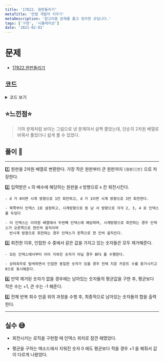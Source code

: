 ```yaml
---
title: '17822. 원판돌리기'
metaTitle: '만렙 개발자 키우기'
metaDescription: '알고리즘 문제를 풀고 정리한 곳입니다.'
tags: ['구현', '시뮬레이션']
date: '2021-02-02'
---
```


# 문제
- [17822.원판돌리기](https://www.acmicpc.net/problem/17822)

## 코드

<details><summary> 코드 보기 </summary>

``` java
import java.io.BufferedReader;
import java.io.IOException;
import java.io.InputStreamReader;
import java.util.LinkedList;
import java.util.Queue;
import java.util.StringTokenizer;

class Pair {
    int x, y;

    public Pair(int x, int y) {
        this.x = x;
        this.y = y;
    }
}
public class Q17822 {
    static int n, m, t, arr[][], rotation[][], dx[] = {-1, 0, 1, 0}, dy[] = {0, 1, 0, -1};
    public static void main(String[] args) throws IOException {
        init();
        solution();
    }

    private static void solution() {
        for (int r = 0; r < t; r++) {
            int x = rotation[r][0], d = rotation[r][1], k = rotation[r][2];
            rotateCircle(x, d, k);
            int erased = adjacentErase();
            if(erased == 0) calcAvg();
        }
        printAnswer();
    }

    private static void calcAvg() {
        double avg = 0, cnt = 0;
        for (int i = 1; i <= n; i++) {
            for (int j = 1; j <= m; j++) {
                avg += arr[i][j];
                if(arr[i][j] != 0) cnt += 1;
            }
        }
        avg /= cnt;
        for (int i = 1; i <= n; i++) {
            for (int j = 1; j <= m; j++) {
                if(arr[i][j] > avg) arr[i][j] -= 1;
                else if(arr[i][j] < avg && arr[i][j] != 0) arr[i][j] += 1;
            }
        }
    }

    private static int adjacentErase() {
        int cnt = 0;
        for (int x = 1; x <= n; x++) {
            for (int y = 1; y <= m; y++) {
                int num = arr[x][y];
                if(num == 0) continue;
                Queue<Pair> q = new LinkedList<>();
                q.add(new Pair(x, y));
                boolean flag = false;
                while (!q.isEmpty()) {
                    Pair here = q.poll();
                    for (int k = 0; k < 4; k++) {
                        int nx = here.x + dx[k], ny = here.y + dy[k];
                        if(nx < 1 || nx > n) continue; // || arr[x][y] != arr[nx][ny]
                        if(ny < 1) ny = m;
                        if(ny > m) ny = 1;
                        if(num == arr[nx][ny] && arr[nx][ny] != 0){
                            arr[nx][ny] = 0;
                            cnt += 1;
                            q.add(new Pair(nx, ny));
                            if(flag == false) {
                                flag = true;
                                cnt += 1;
                                arr[x][y] = 0;
                            }
                        }
                    }
                }
            }
        }
        return cnt;
    }

    private static void rotateCircle(int x, int d, int k) {
        k %= m;
        if(d == 0) k = m - k; // 반시계 방향 1번 회전이면 시계 방향 3번 회전
        for (int i = x; i <= n; i += x)
            rotate(i, k);
    }

    static void rotate(int row, int cnt){
        int temp[] = new int[m + 1], idx = 1 + cnt;
        for (int i = 1; i <= m; ++i) temp[i] = arr[row][i];
        for (int i = 1; i <= m; ++i) {
            if(idx > m) idx = 1;
            arr[row][i] = temp[idx++];
        }
    }

    private static void printAnswer() {
        int ans = 0;
        for (int i = 1; i <= n; i++)
            for (int j = 1; j <= m; j++)
                ans += arr[i][j];
        System.out.println(ans);
    }

    private static void init() throws IOException {
        BufferedReader br = new BufferedReader(new InputStreamReader(System.in));
        StringTokenizer st = new StringTokenizer(br.readLine());
        n = Integer.parseInt(st.nextToken());
        m = Integer.parseInt(st.nextToken());
        t = Integer.parseInt(st.nextToken());
        arr = new int[n + 1][m + 1];
        for (int i = 1; i <= n; i++) {
            st = new StringTokenizer(br.readLine());
            for (int j = 1; j <= m; j++) {
                arr[i][j] = Integer.parseInt(st.nextToken());
            }
        }
        rotation = new int[t][3];
        for (int i = 0; i < t; i++) {
            st = new StringTokenizer(br.readLine());
            rotation[i][0] = Integer.parseInt(st.nextToken());
            rotation[i][1] = Integer.parseInt(st.nextToken());
            rotation[i][2] = Integer.parseInt(st.nextToken());
        }
    }
}
```

</details>

## ⭐️느낀점⭐️
> 기하 문제처럼 보이는 그림으로 낸 문제여서 살짝 쫄았는데, 단순히 2차원 배열로 바꿔서 풀었더니 쉽게 풀 수 있었다.

## 풀이 📣
<hr/>

1️⃣ 원판을 2차원 배열로 변환한다. 가장 작은 원판부터 큰 원판까지 `[원판][칸]` 으로 저장한다.

2️⃣ 입력받은 `x` 의 배수에 해당하는 원판을 `d` 방향으로 `k` 칸 회전시킨다.

    - d 가 0이면 시계 방향으로 1칸 회전하고, d 가 1이면 시계 방향으로 3칸 회전한다.

    - 북쪽부터 인덱스 1로 설정하고, 시계방향으로 동 남 서 방향으로 각각 2, 3, 4 로 인덱스를 두었다

    - 이 인덱스는 이차원 배열에서 두번째 인덱스에 해당하며, 시계방향으로 회전하는 경우 인덱스가 오른쪽으로 한칸씩 움직이며
      반시계 방향으로 회전하는 경우 인덱스가 왼쪽으로 한 칸씩 움직인다.

3️⃣ 회전한 이후, 인접한 수 중에서 같은 값을 가지고 있는 숫자들은 모두 제거해준다.

    - 모든 인덱스에서부터 이미 지워진 숫자가 아닐 경우 BFS 를 수행한다.

    - 상하좌우로 탐색하면서 인접한 동일한 숫자가 있을 경우 전체 지운 카운트 수를 증가시키고 0으로 표시해준다.

4️⃣ 만약 제거된 숫자가 없을 경우에는 남아있는 숫자들의 평균값을 구한 후, 평균보다 작은 수는 +1, 큰 수는 -1 해준다.


5️⃣ 전체 반복 회수 만큼 위의 과정을 수행 후, 최종적으로 남아있는 숫자들의 합을 출력한다.


<hr/>

## 실수 😅
- 회전시키는 로직을 구현할 때 인덱스 위치로 잠깐 헤맸었다.

- 평균을 구하는 메소드에서 지워진 숫자 0 에도 평균보다 작을 경우 +1 을 해줘서 값이 다르게 나왔었다.
